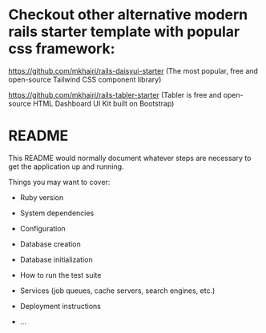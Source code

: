 

# Checkout other alternative modern rails starter template with popular css framework:

https://github.com/mkhairi/rails-daisyui-starter (The most popular, free and open-source Tailwind CSS component library)

https://github.com/mkhairi/rails-tabler-starter (Tabler is free and open-source HTML Dashboard UI Kit built on Bootstrap)

# README

This README would normally document whatever steps are necessary to get the
application up and running.

Things you may want to cover:

* Ruby version

* System dependencies

* Configuration

* Database creation

* Database initialization

* How to run the test suite

* Services (job queues, cache servers, search engines, etc.)

* Deployment instructions

* ...
